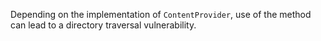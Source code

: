 
Depending on the implementation of `ContentProvider`, use of the method
can lead to a directory traversal vulnerability.
